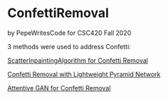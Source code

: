 # ConfettiRemoval

by PepeWritesCode for CSC420 Fall 2020

3 methods were used to address Confetti:

[ScatterInpaintingAlgorithm for Confetti Removal](https://github.com/tancalv2/ConfettiRemoval/tree/main/ScatterInpaintingAlgorithm)

[Confetti Removal with Lightweight Pyramid Network](https://github.com/tancalv2/ConfettiRemoval/tree/main/LPNet)

[Attentive GAN for Confetti Removal](https://github.com/tancalv2/ConfettiRemoval/tree/main/Attentive_GAN)

